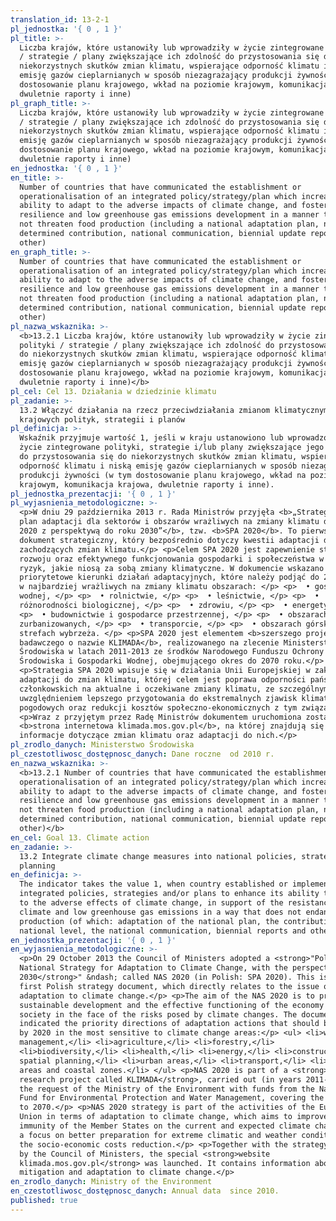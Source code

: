 ```yaml
---
translation_id: 13-2-1
pl_jednostka: '{ 0 , 1 }'
pl_title: >-
  Liczba krajów, które ustanowiły lub wprowadziły w życie zintegrowane polityki
  / strategie / plany zwiększające ich zdolność do przystosowania się do
  niekorzystnych skutków zmian klimatu, wspierające odporność klimatu i niską
  emisję gazów cieplarnianych w sposób niezagrażający produkcji żywności (w tym
  dostosowanie planu krajowego, wkład na poziomie krajowym, komunikacja krajowa,
  dwuletnie raporty i inne)
pl_graph_title: >-
  Liczba krajów, które ustanowiły lub wprowadziły w życie zintegrowane polityki
  / strategie / plany zwiększające ich zdolność do przystosowania się do
  niekorzystnych skutków zmian klimatu, wspierające odporność klimatu i niską
  emisję gazów cieplarnianych w sposób niezagrażający produkcji żywności (w tym
  dostosowanie planu krajowego, wkład na poziomie krajowym, komunikacja krajowa,
  dwuletnie raporty i inne)
en_jednostka: '{ 0 , 1 }'
en_title: >-
  Number of countries that have communicated the establishment or
  operationalisation of an integrated policy/strategy/plan which increases their
  ability to adapt to the adverse impacts of climate change, and foster climate
  resilience and low greenhouse gas emissions development in a manner that does
  not threaten food production (including a national adaptation plan, nationally
  determined contribution, national communication, biennial update report or
  other)
en_graph_title: >-
  Number of countries that have communicated the establishment or
  operationalisation of an integrated policy/strategy/plan which increases their
  ability to adapt to the adverse impacts of climate change, and foster climate
  resilience and low greenhouse gas emissions development in a manner that does
  not threaten food production (including a national adaptation plan, nationally
  determined contribution, national communication, biennial update report or
  other)
pl_nazwa_wskaznika: >-
  <b>13.2.1 Liczba krajów, które ustanowiły lub wprowadziły w życie zintegrowane
  polityki / strategie / plany zwiększające ich zdolność do przystosowania się
  do niekorzystnych skutków zmian klimatu, wspierające odporność klimatu i niską
  emisję gazów cieplarnianych w sposób niezagrażający produkcji żywności (w tym
  dostosowanie planu krajowego, wkład na poziomie krajowym, komunikacja krajowa,
  dwuletnie raporty i inne)</b>
pl_cel: Cel 13. Działania w dziedzinie klimatu
pl_zadanie: >-
  13.2 Włączyć działania na rzecz przeciwdziałania zmianom klimatycznym do
  krajowych polityk, strategii i planów
pl_definicja: >-
  Wskaźnik przyjmuje wartość 1, jeśli w kraju ustanowiono lub wprowadzono w
  życie zintegrowane polityki, strategie i/lub plany zwiększające jego zdolność
  do przystosowania się do niekorzystnych skutków zmian klimatu, wspierające
  odporność klimatu i niską emisję gazów cieplarnianych w sposób niezagrażający
  produkcji żywności (w tym dostosowanie planu krajowego, wkład na poziomie
  krajowym, komunikacja krajowa, dwuletnie raporty i inne).
pl_jednostka_prezentacji: '{ 0 , 1 }'
pl_wyjasnienia_metodologiczne: >-
  <p>W dniu 29 października 2013 r. Rada Ministrów przyjęła <b>„Strategiczny
  plan adaptacji dla sektorów i obszarów wrażliwych na zmiany klimatu do roku
  2020 z perspektywą do roku 2030”</b>, tzw. <b>SPA 2020</b>. To pierwszy polski
  dokument strategiczny, który bezpośrednio dotyczy kwestii adaptacji do
  zachodzących zmian klimatu.</p> <p>Celem SPA 2020 jest zapewnienie stabilnego
  rozwoju oraz efektywnego funkcjonowania gospodarki i społeczeństwa w obliczu
  ryzyk, jakie niosą za sobą zmiany klimatyczne. W dokumencie wskazano
  priorytetowe kierunki działań adaptacyjnych, które należy podjąć do 2020 roku
  w najbardziej wrażliwych na zmiany klimatu obszarach: </p> <p>  • gospodarce
  wodnej, </p> <p>  • rolnictwie, </p> <p>  • leśnictwie, </p> <p>  •
  różnorodności biologicznej, </p> <p>  • zdrowiu, </p> <p>  • energetyce, </p>
  <p>  • budownictwie i gospodarce przestrzennej, </p> <p>  • obszarach
  zurbanizowanych, </p> <p>  • transporcie, </p> <p>  • obszarach górskich i
  strefach wybrzeża. </p> <p>SPA 2020 jest elementem <b>szerszego projektu
  badawczego o nazwie KLIMADA</b>, realizowanego na zlecenie Ministerstwa
  Środowiska w latach 2011-2013 ze środków Narodowego Funduszu Ochrony
  Środowiska i Gospodarki Wodnej, obejmującego okres do 2070 roku.</p>
  <p>Strategia SPA 2020 wpisuje się w działania Unii Europejskiej w zakresie
  adaptacji do zmian klimatu, której celem jest poprawa odporności państw
  członkowskich na aktualne i oczekiwane zmiany klimatu, ze szczególnym
  uwzględnieniem lepszego przygotowania do ekstremalnych zjawisk klimatycznych i
  pogodowych oraz redukcji kosztów społeczno-ekonomicznych z tym związanych.</p>
  <p>Wraz z przyjętym przez Radę Ministrów dokumentem uruchomiona została
  <b>strona internetowa klimada.mos.gov.pl</b>, na której znajdują się
  informacje dotyczące zmian klimatu oraz adaptacji do nich.</p>
pl_zrodlo_danych: Ministerstwo Środowiska
pl_czestotliwosc_dostępnosc_danych: Dane roczne  od 2010 r.
en_nazwa_wskaznika: >-
  <b>13.2.1 Number of countries that have communicated the establishment or
  operationalisation of an integrated policy/strategy/plan which increases their
  ability to adapt to the adverse impacts of climate change, and foster climate
  resilience and low greenhouse gas emissions development in a manner that does
  not threaten food production (including a national adaptation plan, nationally
  determined contribution, national communication, biennial update report or
  other)</b>
en_cel: Goal 13. Climate action
en_zadanie: >-
  13.2 Integrate climate change measures into national policies, strategies and
  planning
en_definicja: >-
  The indicator takes the value 1, when country established or implemented
  integrated policies, strategies and/or plans to enhance its ability to adapt
  to the adverse effects of climate change, in support of the resistance against
  climate and low greenhouse gas emissions in a way that does not endanger food
  production (of which: adaptation of the national plan, the contribution at the
  national level, the national communication, biennial reports and other).
en_jednostka_prezentacji: '{ 0 , 1 }'
en_wyjasnienia_metodologiczne: >-
  <p>On 29 October 2013 the Council of Ministers adopted a <strong>"Polish
  National Strategy for Adaptation to Climate Change, with the perspective by
  2030</strong>" &ndash; called NAS 2020 (in Polish: SPA 2020). This is the
  first Polish strategy document, which directly relates to the issue of
  adaptation to climate change.</p> <p>The aim of the NAS 2020 is to provide
  sustainable development and the effective functioning of the economy and
  society in the face of the risks posed by climate changes. The document
  indicated the priority directions of adaptation actions that should be taken
  by 2020 in the most sensitive to climate change areas:</p> <ul> <li>water
  management,</li> <li>agriculture,</li> <li>forestry,</li>
  <li>biodiversity,</li> <li>health,</li> <li>energy,</li> <li>construction and
  spatial planning,</li> <li>urban areas,</li> <li>transport,</li> <li>mountain
  areas and coastal zones.</li> </ul> <p>NAS 2020 is part of a <strong>wider
  research project called KLIMADA</strong>, carried out (in years 2011-2013) on
  the request of the Ministry of the Environment with funds from the National
  Fund for Environmental Protection and Water Management, covering the period up
  to 2070.</p> <p>NAS 2020 strategy is part of the activities of the European
  Union in terms of adaptation to climate change, which aims to improve the
  immunity of the Member States on the current and expected climate change, with
  a focus on better preparation for extreme climatic and weather conditions and
  the socio-economic costs reduction.</p> <p>Together with the strategy adopted
  by the Council of Ministers, the special <strong>website
  klimada.mos.gov.pl</strong> was launched. It contains information about
  mitigation and adaptation to climate change.</p>
en_zrodlo_danych: Ministry of the Environment
en_czestotliwosc_dostępnosc_danych: Annual data  since 2010.
published: true
---
```

